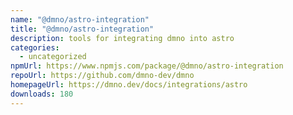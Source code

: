 ```yaml
---
name: "@dmno/astro-integration"
title: "@dmno/astro-integration"
description: tools for integrating dmno into astro
categories:
  - uncategorized
npmUrl: https://www.npmjs.com/package/@dmno/astro-integration
repoUrl: https://github.com/dmno-dev/dmno
homepageUrl: https://dmno.dev/docs/integrations/astro
downloads: 180
---
```

